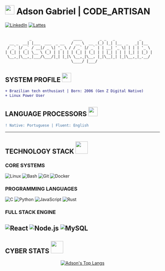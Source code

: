 # <img src="https://emojis.slackmojis.com/emojis/images/1643514729/9999/blob_cyber.gif?1643514729" width="30"/> Adson Gabriel | **CODE_ARTISAN** 
[![LinkedIn](https://img.shields.io/badge/-LINKEDIN-0A66C2?style=for-the-badge&logo=linkedin&logoColor=00ff88)](https://www.linkedin.com/in/adson-gabriel-aa16a922a/)
[![Lattes](https://img.shields.io/badge/-ACADEMIC_CV-32CD32?style=for-the-badge&logo=bookstack&logoColor=white)](https://wwws.cnpq.br/cvlattesweb/PKG_MENU.menu?f_cod=1C4ED02069DEDA6FA19FFC04AE34CD7F#)

```diff

           _                   ____        _ _   _           _     
  __ _  __| |___  ___  _ __   / __ \  __ _(_) |_| |__  _   _| |__  
 / _` |/ _` / __|/ _ \| '_ \ / / _` |/ _` | | __| '_ \| | | | '_ \ 
| (_| | (_| \__ \ (_) | | | | | (_| | (_| | | |_| | | | |_| | |_) |
 \__,_|\__,_|___/\___/|_| |_|\ \__,_|\__, |_|\__|_| |_|\__,_|_.__/ 
                              \____/ |___/                         

```

## **SYSTEM PROFILE** <img src="https://media.giphy.com/media/WUlplcMpOCEmTGBtBW/giphy.gif" width="30">
```diff
+ Brazilian tech enthusiast | Born: 2006 (Gen Z Digital Native)
+ Linux Power User
```

## **LANGUAGE PROCESSORS** <img src="https://media.giphy.com/media/MC6eSuC3yypCU/giphy.gif" width="30">
```diff
! Native: Portuguese | Fluent: English
```
---
## **TECHNOLOGY STACK** <img src="https://media.giphy.com/media/jTNG3RF6EwbkpD4LZx/giphy.gif" width="40">
### **CORE SYSTEMS**
![Linux](https://img.shields.io/badge/-LINUX-1793D1?logo=linux&logoColor=white&style=for-the-badge)
![Bash](https://img.shields.io/badge/-BASH-4EAA25?logo=gnu-bash&logoColor=white&style=for-the-badge)
![Git](https://img.shields.io/badge/-GIT-F05032?logo=git&logoColor=white&style=for-the-badge)
![Docker](https://img.shields.io/badge/-DOCKER-2496ED?logo=docker&logoColor=white&style=for-the-badge)

### **PROGRAMMING LANGUAGES**
![C](https://img.shields.io/badge/-C-A8B9CC?logo=c&logoColor=black&style=for-the-badge)
![Python](https://img.shields.io/badge/-PYTHON-3776AB?logo=python&logoColor=FFD43B&style=for-the-badge)
![JavaScript](https://img.shields.io/badge/-JAVASCRIPT-F7DF1E?logo=javascript&logoColor=black&style=for-the-badge)
![Rust](https://img.shields.io/badge/-RUST-000000?logo=rust&logoColor=white&style=for-the-badge)

### **FULL STACK ENGINE**
![React](https://img.shields.io/badge/-REACT-61DAFB?logo=react&logoColor=black&style=for-the-badge)
![Node.js](https://img.shields.io/badge/-NODE.JS-339933?logo=node.js&logoColor=white&style=for-the-badge)
![MySQL](https://img.shields.io/badge/-MYSQL-4479A1?logo=mysql&logoColor=white&style=for-the-badge)
---
## **CYBER STATS** <img src="https://media.giphy.com/media/qgQUggAC3Pfv687qPC/giphy.gif" width="40">
<div align="center">
  
[![Adson's Top Langs](https://github-readme-stats.vercel.app/api/top-langs/?username=NotAdson&layout=compact&theme=nightowl&hide_border=true&bg_color=00000000&title_color=00ff88&text_color=00ffff)](https://github.com/anuraghazra/github-readme-stats)

</div>
